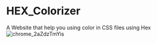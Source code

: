 # HEX_Colorizer
A Website that help you using color in CSS files using Hex
![chrome_2aZdzTmYis](https://user-images.githubusercontent.com/96800858/185179953-de74118c-39fd-4125-8365-6404bbe81ef4.png)

